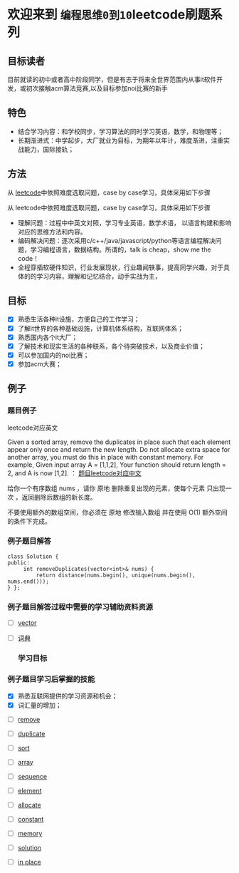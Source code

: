 # 欢迎来到 `编程思维0到10`leetcode刷题系列

## 目标读者

目前就读的初中或者高中阶段同学，但是有志于将来全世界范围内从事it软件开发，或初次接触acm算法竞赛,以及目标参加noi比赛的新手

## 特色

- 结合学习内容：和学校同步，学习算法的同时学习英语，数学，和物理等；
- 长期渐进式：中学起步，大厂就业为目标，为期年以年计，难度渐进，注重实战能力，国际接轨；

## 方法

从 [leetcode](https://leetcode-cn.com/problemset/all/)中依照难度选取问题，case by case学习，具体采用如下步骤

从 leetcode中依照难度选取问题，case by case学习，具体采用如下步骤

* 理解问题：过程中中英文对照，学习专业英语，数学术语， 以语言构建和影响对应的思维方法和内容​。
* ​编码解决问题：逐次采用c/c++/java/javascript/python等语言编程解决问题，学习编程语言，数据结构。所谓的，talk is cheap，show me the code！
* ​全程穿插软硬件知识，行业发展现状，行业趣闻轶事，提高同学兴趣，对于具体的的学习内容，理解和记忆结合，动手实战为主，

## 目标

- [x] 熟悉生活各种it设施，方便自己的工作学习；
- [x] 了解it世界的各种基础设施，计算机体系结构，互联网体系；
- [x] 熟悉国内各个it大厂；
- [x] 了解技术和现实生活的各种联系，各个待突破技术，以及商业价值；
- [x] 可以参加国内的noi比赛；
- [x] 参加acm大赛；

## 例子

### 题目例子

leetcode对应英文

Given a sorted array, remove the duplicates in place such that each element appear only once and return the new length.
Do not allocate extra space for another array, you must do this in place with constant memory.
For example, Given input array A = [1,1,2],
Your function should return length = 2, and A is now [1,2].
：
[题目leetcode对应中文](https://leetcode-cn.com/problems/remove-duplicates-from-sorted-array/)

给你一个有序数组 nums ，请你 原地 删除重复出现的元素，使每个元素 只出现一次 ，返回删除后数组的新长度。

不要使用额外的数组空间，你必须在 原地 修改输入数组 并在使用 O(1) 额外空间的条件下完成。

### 例子题目解答

```
class Solution {
public:
     int removeDuplicates(vector<int>& nums) {
         return distance(nums.begin(), unique(nums.begin(), nums.end()));
} };
```

### 例子题目解答过程中需要的学习辅助资料资源

* [ ] [vector](https://qingcms.gitee.io/cppreference/20210212/zh/cpp/container/vector.html)
* [ ] [词典](https://www.iciba.com/word?w=rotate)
  
  ### 学习目标

### 例子题目学习后掌握的技能

- [x] 熟悉互联网提供的学习资源和机会；
- [x] 词汇量的增加；

* [ ] [remove](https://www.iciba.com/word?w=remove)
* [ ] [duplicate](https://www.iciba.com/word?w=duplicate)
* [ ] [sort](https://www.iciba.com/word?w=sort)
* [ ] [array](https://www.iciba.com/word?w=array)
* [ ] [sequence](https://www.iciba.com/word?w=sequence)
* [ ] [element](https://www.iciba.com/word?w=element)
* [ ] [allocate](https://www.iciba.com/word?w=allocate)
* [ ] [constant](https://www.iciba.com/word?w=constant)
* [ ] [memory](https://www.iciba.com/word?w=memory)
* [ ] [solution](https://www.iciba.com/word?w=solution)
* [ ] [in place](https://www.iciba.com/word?w=in%20place)

